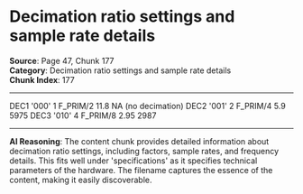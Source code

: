 # Decimation ratio settings and sample rate details

**Source**: Page 47, Chunk 177  
**Category**: Decimation ratio settings and sample rate details  
**Chunk Index**: 177

---

DEC1 '000' 1 F_PRIM/2 11.8 NA
(no decimation)
DEC2 '001' 2 F_PRIM/4 5.9 5975
DEC3 '010' 4 F_PRIM/8 2.95 2987

---

**AI Reasoning**: The content chunk provides detailed information about decimation ratio settings, including factors, sample rates, and frequency details. This fits well under 'specifications' as it specifies technical parameters of the hardware. The filename captures the essence of the content, making it easily discoverable.
